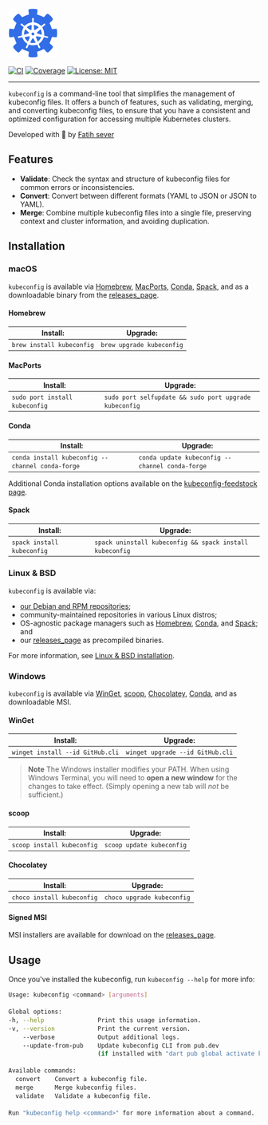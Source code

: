 [![Kubeconfig logo][kubeconfig_logo]][kubeconfig_link]

[![CI][ci_badge]][ci_link]
[![Coverage][coverage_badge]][coverage_link]
[![License: MIT][license_badge]][license_link]

---
`kubeconfig` is a command-line tool that simplifies the management of kubeconfig files. It offers a bunch of features, such as validating, merging, and converting kubeconfig files, to ensure that you have a consistent and optimized configuration for accessing multiple Kubernetes clusters.

Developed with 💙 by [Fatih sever][fatihsever_link]

## Features
- **Validate**: Check the syntax and structure of kubeconfig files for common errors or inconsistencies.
- **Convert**: Convert between different formats (YAML to JSON or JSON to YAML).
- **Merge**: Combine multiple kubeconfig files into a single file, preserving context and cluster information, and avoiding duplication.

## Installation
### macOS

`kubeconfig` is available via [Homebrew][], [MacPorts][], [Conda][], [Spack][], and as a downloadable binary from the [releases_page][].

#### Homebrew

| Install:          | Upgrade:          |
| ----------------- | ----------------- |
| `brew install kubeconfig` | `brew upgrade kubeconfig` |

#### MacPorts

| Install:               | Upgrade:                                       |
| ---------------------- | ---------------------------------------------- |
| `sudo port install kubeconfig` | `sudo port selfupdate && sudo port upgrade kubeconfig` |

#### Conda

| Install:                                 | Upgrade:                                |
|------------------------------------------|-----------------------------------------|
| `conda install kubeconfig --channel conda-forge` | `conda update kubeconfig --channel conda-forge` |

Additional Conda installation options available on the [kubeconfig-feedstock page](https://github.com/conda-forge/kubeconfig-feedstock#installing-kubeconfig).

#### Spack

| Install:           | Upgrade:                                 |
| ------------------ | ---------------------------------------- |
| `spack install kubeconfig` | `spack uninstall kubeconfig && spack install kubeconfig` |

### Linux & BSD

`kubeconfig` is available via:
- [our Debian and RPM repositories](./docs/install_linux.md);
- community-maintained repositories in various Linux distros;
- OS-agnostic package managers such as [Homebrew](#homebrew), [Conda](#conda), and [Spack](#spack); and
- our [releases_page][] as precompiled binaries.

For more information, see [Linux & BSD installation](./docs/install_linux.md).

### Windows

`kubeconfig` is available via [WinGet][], [scoop][], [Chocolatey][], [Conda](#conda), and as downloadable MSI.

#### WinGet

| Install:            | Upgrade:            |
| ------------------- | --------------------|
| `winget install --id GitHub.cli` | `winget upgrade --id GitHub.cli` |

> **Note**
> The Windows installer modifies your PATH. When using Windows Terminal, you will need to **open a new window** for the changes to take effect. (Simply opening a new tab will _not_ be sufficient.)

#### scoop

| Install:           | Upgrade:           |
| ------------------ | ------------------ |
| `scoop install kubeconfig` | `scoop update kubeconfig`  |

#### Chocolatey

| Install:           | Upgrade:           |
| ------------------ | ------------------ |
| `choco install kubeconfig` | `choco upgrade kubeconfig` |

#### Signed MSI

MSI installers are available for download on the [releases_page][].

## Usage

Once you've installed the kubeconfig, run `kubeconfig --help` for more info:

```sh
Usage: kubeconfig <command> [arguments]

Global options:
-h, --help               Print this usage information.
-v, --version            Print the current version.
    --verbose            Output additional logs.
    --update-from-pub    Update kubeconfig CLI from pub.dev
                         (if installed with "dart pub global activate kubeconfig" command).

Available commands:
  convert    Convert a kubeconfig file.
  merge      Merge kubeconfig files.
  validate   Validate a kubeconfig file.

Run "kubeconfig help <command>" for more information about a command.
```

[kubeconfig_logo]: assets/logo.svg
[kubeconfig_link]: https://fatihsever.github.io/kubeconfig/
[ci_badge]: https://github.com/fatihsever/kubeconfig/actions/workflows/ci.yml/badge.svg?branch=main
[ci_link]: https://github.com/fatihsever/kubeconfig/actions/workflows/ci.yml
[coverage_badge]: https://codecov.io/github/fatihsever/kubeconfig/badges/coverage.svg?branch=main
[coverage_link]: https://codecov.io/github/fatihsever/kubeconfig/badges?branch=master
[license_badge]: https://img.shields.io/badge/license-MIT-blue.svg
[license_link]: https://opensource.org/licenses/MIT
[fatihsever_link]: https://fatihsever.com/
[docs_link]: https://fatihsever.github.io/kubeconfig/
[releases_page]: https://github.com/fatihsever/kubeconfig/releases/latest
[Homebrew]: https://brew.sh
[MacPorts]: https://www.macports.org
[winget]: https://github.com/microsoft/winget-cli
[scoop]: https://scoop.sh
[Chocolatey]: https://chocolatey.org
[Conda]: https://docs.conda.io/en/latest/
[Spack]: https://spack.io
